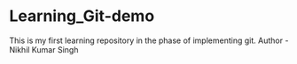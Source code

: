 # Learning_Git-demo
This is my first learning repository in the phase of implementing git.
Author - Nikhil Kumar Singh
